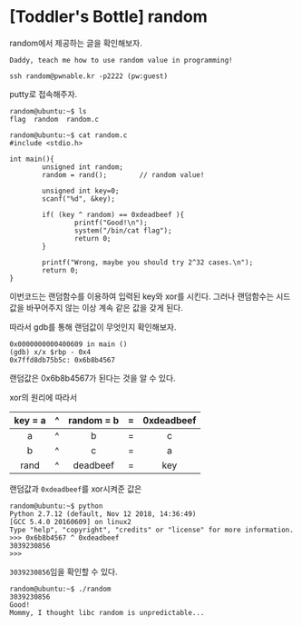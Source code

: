 # [Toddler's Bottle] random
random에서 제공하는 글을 확인해보자.
```
Daddy, teach me how to use random value in programming!

ssh random@pwnable.kr -p2222 (pw:guest)
```
putty로 접속해주자.

```
random@ubuntu:~$ ls
flag  random  random.c
```

```
random@ubuntu:~$ cat random.c
#include <stdio.h>

int main(){
        unsigned int random;
        random = rand();        // random value!

        unsigned int key=0;
        scanf("%d", &key);

        if( (key ^ random) == 0xdeadbeef ){
                printf("Good!\n");
                system("/bin/cat flag");
                return 0;
        }

        printf("Wrong, maybe you should try 2^32 cases.\n");
        return 0;
}
```
이번코드는 랜덤함수를 이용하여 입력된 key와 xor를 시킨다.
그러나 랜덤함수는 시드값을 바꾸어주지 않는 이상 계속 같은 값을 갖게 된다.

따라서 gdb를 통해 랜덤값이 무엇인지 확인해보자.
```
0x0000000000400609 in main ()
(gdb) x/x $rbp - 0x4
0x7ffd8db75b5c: 0x6b8b4567
```
랜덤값은 0x6b8b4567가 된다는 것을 알 수 있다.

xor의 원리에 따라서  

key = a | ^ | random = b | = | 0xdeadbeef
:--------:|---|:------------:|---|:-----------:
a |^| b| =| c
b| ^| c| =| a
rand |^| deadbeef| =| key


랜덤값과 `0xdeadbeef`를 xor시켜준 값은
```
random@ubuntu:~$ python
Python 2.7.12 (default, Nov 12 2018, 14:36:49)
[GCC 5.4.0 20160609] on linux2
Type "help", "copyright", "credits" or "license" for more information.
>>> 0x6b8b4567 ^ 0xdeadbeef
3039230856
>>>
```
`3039230856`임을 확인할 수 있다.

```
random@ubuntu:~$ ./random
3039230856
Good!
Mommy, I thought libc random is unpredictable...
```
